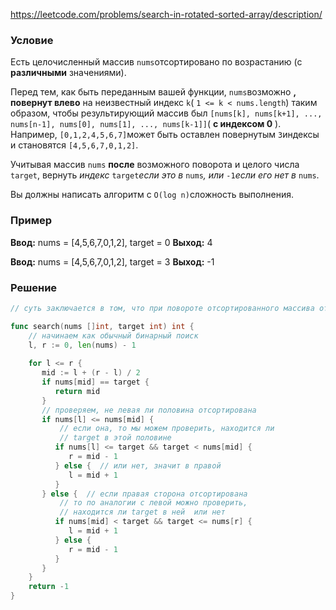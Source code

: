 https://leetcode.com/problems/search-in-rotated-sorted-array/description/
### Условие

Есть целочисленный массив `nums`отсортировано по возрастанию (с **различными** значениями).

Перед тем, как быть переданным вашей функции, `nums`возможно **, повернут влево** на неизвестный индекс `k`( `1 <= k < nums.length`) таким образом, чтобы результирующий массив был `[nums[k], nums[k+1], ..., nums[n-1], nums[0], nums[1], ..., nums[k-1]]`( **с индексом 0** ). Например, `[0,1,2,4,5,6,7]`может быть оставлен повернутым `3`индексы и становятся `[4,5,6,7,0,1,2]`.

Учитывая массив `nums` **после** возможного поворота и целого числа `target`, вернуть _индекс_ `target`_если это в_ `nums`_, или_ `-1`_если его нет в_ `nums`.

Вы должны написать алгоритм с `O(log n)`сложность выполнения.
### Пример
**Ввод:** nums = [4,5,6,7,0,1,2], target = 0
**Выход:** 4

**Ввод:** nums = [4,5,6,7,0,1,2], target = 3
**Выход:** -1
### Решение

```go
// суть заключается в том, что при повороте отсортированного массива относительно какой-то опорной точки одна из половин всегда бужет тсортированна (это работает рекурсивно, т.е. в предпологаемой неотсортированной половине тоже одна из полоаин отсортирована и т.д.)

func search(nums []int, target int) int { 
	// начинаем как обычный бинарный поиск 
    l, r := 0, len(nums) - 1  
  
    for l <= r {  
       mid := l + (r - l) / 2  
       if nums[mid] == target {  
          return mid  
       }  
       // проверяем, не левая ли половина отсортирована
       if nums[l] <= nums[mid] {  
	       // если она, то мы можем проверить, находится ли 
	       // target в этой половине
          if nums[l] <= target && target < nums[mid] {  
             r = mid - 1  
          } else {  // или нет, значит в правой
             l = mid + 1  
          }  
       } else {  // если правая сторона отсортирована
	       // то по аналогии с левой можно проверить, 
	       // находится ли target в ней  или нет 
          if nums[mid] < target && target <= nums[r] {  
             l = mid + 1  
          } else {  
             r = mid - 1  
          }  
       }  
    }  
    return -1  
}
```